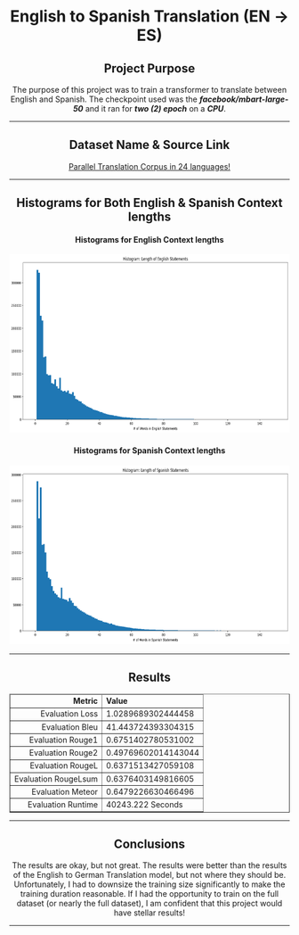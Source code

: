 <h1 align='center'>
    English to Spanish Translation (EN -> ES)
</h1>

<h2 align='center'>
    <strong>
        Project Purpose
    </strong>
</h2>

<p align='center'>
    The purpose of this project was to train a transformer to translate between English and Spanish. The checkpoint used was the <strong><em>facebook/mbart-large-50</em></strong> and it ran for <strong><em>two (2) epoch</em></strong> on a <strong><em>CPU</em></strong>.
</p>

<hr />

<h2 align='center'>
    <strong>
        Dataset Name & Source Link
    </strong>
</h2>

<p align='center'>
    <a href='https://www.kaggle.com/datasets/hgultekin/paralel-translation-corpus-in-22-languages'>
        Parallel Translation Corpus in 24 languages!
    </a>
</p>

<hr />

<h2 align='center'>
    <strong>
        Histograms for Both English & Spanish Context lengths
    </strong>
</h2>

<h4 align='center'>
    <strong>
        Histograms for English Context lengths
    </strong>
</h4>

<p align='center'>
    <img src="./Images/English Context Length.png" alt="English Text Input Lengths" height=320 width=650>
</p>

<h4 align='center'>
    <strong>
        Histograms for Spanish Context lengths
    </strong>
</h4>

<p align='center'>
    <img src="./Images/Spanish Context Length.png" alt="German Text Input Lengths" height=320 width=650>
</p>

<hr />

<h2 align='center'>
    <strong>
        Results
    </strong>
</h2>

<table align='center'border='1px'>
    <thead>
        <tr>
            <td align='right'><strong>Metric</strong></td>
            <td align='left'><strong>Value</strong></td>
        </tr>
    </thead>
    <tbody>
        <tr>
            <td align='right'>Evaluation Loss</td>
            <td align='left'>1.0289689302444458</td>
        </tr>
        <tr>
            <td align='right'>Evaluation Bleu</td>
            <td align='left'>41.443724393304315</td>
        </tr>
        <tr>
            <td align='right'>Evaluation Rouge1</td>
            <td align='left'>0.6751402780531002</td>
        </tr>
        <tr>
            <td align='right'>Evaluation Rouge2</td>
            <td align='left'>0.49769602014143044</td>
        </tr>
        <tr>
            <td align='right'>Evaluation RougeL</td>
            <td align='left'>0.6371513427059108</td>
        </tr>
        <tr>
            <td align='right'>Evaluation RougeLsum</td>
            <td align='left'>0.6376403149816605</td>
        </tr>
        <tr>
            <td align='right'>Evaluation Meteor</td>
            <td align='left'>0.6479226630466496</td>
        </tr>
        <tr>
            <td align='right'>Evaluation Runtime</td>
            <td align='left'>40243.222 Seconds</td>
        </tr>
    </tbody>
</table>

<hr />

<h2 align='center'>
    <strong>
        Conclusions
    </strong>
</h2>
<p align='center'>
    The results are okay, but not great. The results were better than the results of the English to German Translation model, but not where they should be. Unfortunately, I had to downsize the training size significantly to make the training duration reasonable. If I had the opportunity to train on the full dataset (or nearly the full dataset), I am confident that this project would have stellar results!
</p>
<hr />
